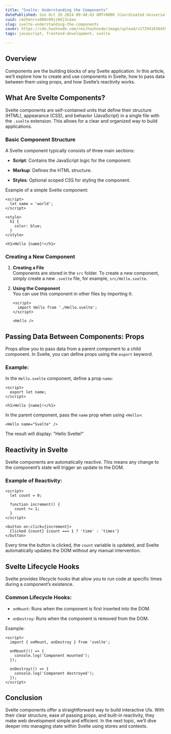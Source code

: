 ```yaml
---
title: "Svelte: Understanding the Components"
datePublished: Sun Oct 20 2024 09:48:43 GMT+0000 (Coordinated Universal Time)
cuid: cm2henrsx000c09jz0dj3ceao
slug: svelte-understanding-the-components
cover: https://cdn.hashnode.com/res/hashnode/image/upload/v1729416364599/5cbf354e-b3e1-4642-8913-ca46cba72e54.png
tags: javascript, frontend-development, svelte

---
```


## Overview

Components are the building blocks of any Svelte application. In this article, we’ll explore how to create and use components in Svelte, how to pass data between them using props, and how Svelte’s reactivity works.

## What Are Svelte Components?

Svelte components are self-contained units that define their structure (HTML), appearance (CSS), and behavior (JavaScript) in a single file with the `.svelte` extension. This allows for a clear and organized way to build applications.

### Basic Component Structure

A Svelte component typically consists of three main sections:

* **Script**: Contains the JavaScript logic for the component.
    
* **Markup**: Defines the HTML structure.
    
* **Styles**: Optional scoped CSS for styling the component.
    

Example of a simple Svelte component:

```svelte
<script>
  let name = 'world';
</script>

<style>
  h1 {
    color: blue;
  }
</style>

<h1>Hello {name}!</h1>
```

### Creating a New Component

1. **Creating a File**  
    Components are stored in the `src` folder. To create a new component, simply create a new `.svelte` file, for example, `src/Hello.svelte`.
    
2. **Using the Component**  
    You can use this component in other files by importing it:
    
    ```svelte
    <script>
      import Hello from './Hello.svelte';
    </script>
    
    <Hello />
    ```
    

## Passing Data Between Components: Props

Props allow you to pass data from a parent component to a child component. In Svelte, you can define props using the `export` keyword.

### Example:

In the `Hello.svelte` component, define a prop `name`:

```svelte
<script>
  export let name;
</script>

<h1>Hello {name}!</h1>
```

In the parent component, pass the `name` prop when using `<Hello>`:

```svelte
<Hello name="Svelte" />
```

The result will display: "Hello Svelte!"

## Reactivity in Svelte

Svelte components are automatically reactive. This means any change to the component’s state will trigger an update to the DOM.

### Example of Reactivity:

```svelte
<script>
  let count = 0;

  function increment() {
    count += 1;
  }
</script>

<button on:click={increment}>
  Clicked {count} {count === 1 ? 'time' : 'times'}
</button>
```

Every time the button is clicked, the `count` variable is updated, and Svelte automatically updates the DOM without any manual intervention.

## Svelte Lifecycle Hooks

Svelte provides lifecycle hooks that allow you to run code at specific times during a component’s existence.

### Common Lifecycle Hooks:

* `onMount`: Runs when the component is first inserted into the DOM.
    
* `onDestroy`: Runs when the component is removed from the DOM.
    

Example:

```svelte
<script>
  import { onMount, onDestroy } from 'svelte';

  onMount(() => {
    console.log('Component mounted');
  });

  onDestroy(() => {
    console.log('Component destroyed');
  });
</script>
```

## Conclusion

Svelte components offer a straightforward way to build interactive UIs. With their clear structure, ease of passing props, and built-in reactivity, they make web development simple and efficient. In the next topic, we’ll dive deeper into managing state within Svelte using stores and contexts.